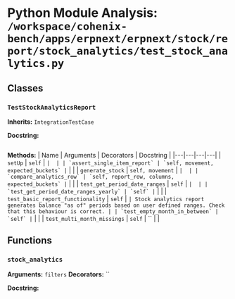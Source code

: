 # Python Module Analysis: `/workspace/cohenix-bench/apps/erpnext/erpnext/stock/report/stock_analytics/test_stock_analytics.py`

## Classes

### `TestStockAnalyticsReport`
**Inherits:** `IntegrationTestCase`


**Docstring:**
```

```

**Methods:**
| Name | Arguments | Decorators | Docstring |
|---|---|---|---|
| `setUp` | `self` | `` |  |
| `assert_single_item_report` | `self, movement, expected_buckets` | `` |  |
| `generate_stock` | `self, movement` | `` |  |
| `compare_analytics_row` | `self, report_row, columns, expected_buckets` | `` |  |
| `test_get_period_date_ranges` | `self` | `` |  |
| `test_get_period_date_ranges_yearly` | `self` | `` |  |
| `test_basic_report_functionality` | `self` | `` | Stock analytics report generates balance "as of" periods based on
user defined ranges. Check that this behaviour is correct. |
| `test_empty_month_in_between` | `self` | `` |  |
| `test_multi_month_missings` | `self` | `` |  |





## Functions

### `stock_analytics`
**Arguments:** `filters`
**Decorators:** ``

**Docstring:**
```

```


